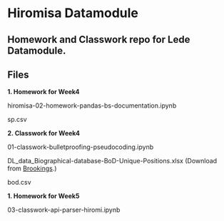 # Hiromisa Datamodule

Homework and Classwork repo for Lede Datamodule.
---

## Files

**1. Homework for Week4**

hiromisa-02-homework-pandas-bs-documentation.ipynb

sp.csv


**2. Classwork for Week4**

01-classwork-bulletproofing-pseudocoding.ipynb

DL_data_Biographical-database-BoD-Unique-Positions.xlsx
(Download from [Brookings](https://www.brookings.edu/research/diversity-within-the-federal-reserve-system/).)

bod.csv

**1. Homework for Week5**

03-classwork-api-parser-hiromi.ipynb

